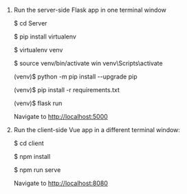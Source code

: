 
1. Run the server-side Flask app in one terminal window

    $ cd Server
    
    $ pip install virtualenv 
    
    $ virtualenv venv
    
    $ source venv/bin/activate win venv\Scripts\activate
    
    (venv)$ python -m pip install --upgrade pip
    
    (venv)$ pip install -r requirements.txt
    
    (venv)$ flask run


    Navigate to [http://localhost:5000](http://localhost:5000)

1. Run the client-side Vue app in a different terminal window:

    $ cd client
    
    $ npm install
    
    $ npm run serve
    
    

    Navigate to [http://localhost:8080](http://localhost:8080)
